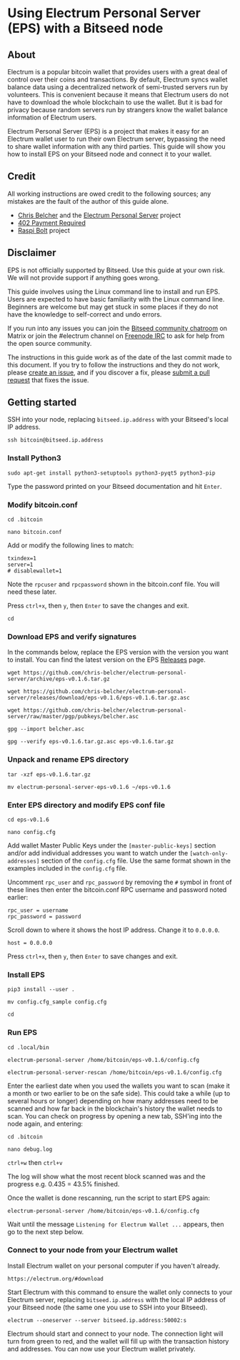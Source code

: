 # Using Electrum Personal Server (EPS) with a Bitseed node

## About

Electrum is a popular bitcoin wallet that provides users with a great deal of control over their coins and transactions. By default, Electrum syncs wallet balance data using a decentralized network of semi-trusted servers run by volunteers. This is convenient because it means that Electrum users do not have to download the whole blockchain to use the wallet. But it is bad for privacy because random servers run by strangers know the wallet balance information of Electrum users.

Electrum Personal Server (EPS) is a project that makes it easy for an Electrum wallet user to run their own Electrum server, bypassing the need to share wallet information with any third parties. This guide will show you how to install EPS on your Bitseed node and connect it to your wallet.

## Credit

All working instructions are owed credit to the following sources; any mistakes are the fault of the author of this guide alone.

- [Chris Belcher](https://github.com/chris-belcher) and the [Electrum Personal Server](https://github.com/chris-belcher/electrum-personal-server/) project
- [402 Payment Required](https://www.youtube.com/watch?v=1JMP4NZCC5g)
- [Raspi Bolt](https://github.com/Stadicus/guides/blob/master/raspibolt/raspibolt_64_electrum.md) project

## Disclaimer
EPS is not officially supported by Bitseed. Use this guide at your own risk. We will not provide support if anything goes wrong.

This guide involves using the Linux command line to install and run EPS. Users are expected to have basic familiarity with the Linux command line. Beginners are welcome but may get stuck in some places if they do not have the knowledge to self-correct and undo errors.

If you run into any issues you can join the [Bitseed community chatroom](https://riot.im/app/#/room/#bitseed:matrix.org) on Matrix or join the #electrum channel on [Freenode IRC](https://webchat.freenode.net/) to ask for help from the open source community.

The instructions in this guide work as of the date of the last commit made to this document. If you try to follow the instructions and they do not work, please [create an issue](https://github.com/bitseed-org/bitseed/issues), and if you discover a fix, please [submit a pull request](https://github.com/bitseed-org/bitseed/pulls) that fixes the issue.

## Getting started

SSH into your node, replacing `bitseed.ip.address` with your Bitseed's local IP address.

`ssh bitcoin@bitseed.ip.address`

### Install Python3

`sudo apt-get install python3-setuptools python3-pyqt5 python3-pip`

Type the password printed on your Bitseed documentation and hit `Enter`.

### Modify bitcoin.conf

`cd .bitcoin`

`nano bitcoin.conf`

Add or modify the following lines to match:

```
txindex=1
server=1
# disablewallet=1
```

Note the `rpcuser` and `rpcpassword` shown in the bitcoin.conf file. You will need these later.

Press `ctrl+x`, then `y`, then `Enter` to save the changes and exit.

`cd`

### Download EPS and verify signatures

In the commands below, replace the EPS version with the version you want to install. You can find the latest version on the EPS [Releases](https://github.com/chris-belcher/electrum-personal-server/releases) page.

`wget https://github.com/chris-belcher/electrum-personal-server/archive/eps-v0.1.6.tar.gz`

`wget https://github.com/chris-belcher/electrum-personal-server/releases/download/eps-v0.1.6/eps-v0.1.6.tar.gz.asc`

`wget https://github.com/chris-belcher/electrum-personal-server/raw/master/pgp/pubkeys/belcher.asc`

`gpg --import belcher.asc`

`gpg --verify eps-v0.1.6.tar.gz.asc eps-v0.1.6.tar.gz`

### Unpack and rename EPS directory

`tar -xzf eps-v0.1.6.tar.gz`

`mv electrum-personal-server-eps-v0.1.6 ~/eps-v0.1.6`

### Enter EPS directory and modify EPS conf file

`cd eps-v0.1.6`

`nano config.cfg`

Add wallet Master Public Keys under the `[master-public-keys]` section and/or add individual addresses you want to watch under the `[watch-only-addresses]` section of the `config.cfg` file. Use the same format shown in the examples included in the `config.cfg` file.

Uncomment `rpc_user` and `rpc_password` by removing the `#` symbol in front of these lines then enter the bitcoin.conf RPC username and password noted earlier:

```
rpc_user = username
rpc_password = password
```

Scroll down to where it shows the host IP address. Change it to `0.0.0.0`.

`host = 0.0.0.0`

Press `ctrl+x`, then `y`, then `Enter` to save changes and exit.

### Install EPS

`pip3 install --user .`

`mv config.cfg_sample config.cfg`

`cd`

### Run EPS

`cd .local/bin`

`electrum-personal-server /home/bitcoin/eps-v0.1.6/config.cfg`

`electrum-personal-server-rescan /home/bitcoin/eps-v0.1.6/config.cfg`

Enter the earliest date when you used the wallets you want to scan (make it a month or two earlier to be on the safe side). This could take a while (up to several hours or longer) depending on how many addresses need to be scanned and how far back in the blockchain's history the wallet needs to scan. You can check on progress by opening a new tab, SSH'ing into the node again, and entering:

`cd .bitcoin`

`nano debug.log`

`ctrl+w` then `ctrl+v`

The log will show what the most recent block scanned was and the progress e.g. 0.435 = 43.5% finished.

Once the wallet is done rescanning, run the script to start EPS again:

`electrum-personal-server /home/bitcoin/eps-v0.1.6/config.cfg`

Wait until the message `Listening for Electrum Wallet ...` appears, then go to the next step below. 

### Connect to your node from your Electrum wallet

Install Electrum wallet on your personal computer if you haven't already.

`https://electrum.org/#download`

Start Electrum with this command to ensure the wallet only connects to your Electrum server, replacing `bitseed.ip.address` with the local IP address of your Bitseed node (the same one you use to SSH into your Bitseed).

`electrum --oneserver --server bitseed.ip.address:50002:s`

Electrum should start and connect to your node. The connection light will turn from green to red, and the wallet will fill up with the transaction history and addresses. You can now use your Electrum wallet privately.
